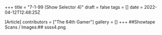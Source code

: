 +++
title = "7-1-99 (Show Selector 4)"
draft = false
tags = []
date = 2022-04-12T12:48:25Z

[Article]
contributors = ["The 64th Gamer"]
gallery = []
+++
##Showtape Scans / Images:##
<gallery>
ssss4.png
</gallery>